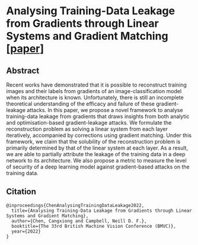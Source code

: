 # Analysing Training-Data Leakage from Gradients through Linear Systems and Gradient Matching [[paper]](https://arxiv.org/abs/2210.13231)

## Abstract
Recent works have demonstrated that it is possible to reconstruct training images and their labels from gradients of an image-classification model when its architecture is known. Unfortunately, there is still an incomplete theoretical understanding of the efficacy and failure of these gradient-leakage attacks. In this paper, we propose a novel framework to analyse training-data leakage from gradients that draws insights from both analytic and optimisation-based gradient-leakage attacks. We formulate the reconstruction problem as solving a linear system from each layer iteratively, accompanied by corrections using gradient matching. Under this framework, we claim that the solubility of the reconstruction problem is primarily determined by that of the linear system at each layer. As a result, we are able to partially attribute the leakage of the training data in a deep network to its architecture. We also propose a metric to measure the level of security of a deep learning model against gradient-based attacks on the training data. 

## Citation
```
@inproceedings{ChenAnalysingTrainingDataLeakage2022,
  title={Analysing Training-Data Leakage from Gradients through Linear Systems and Gradient Matching},
  author={Chen, Cangxiong and Campbell, Neill D. F.},
  booktitle={The 33rd British Machine Vision Conference (BMVC)},
  year={2022}
}
```
